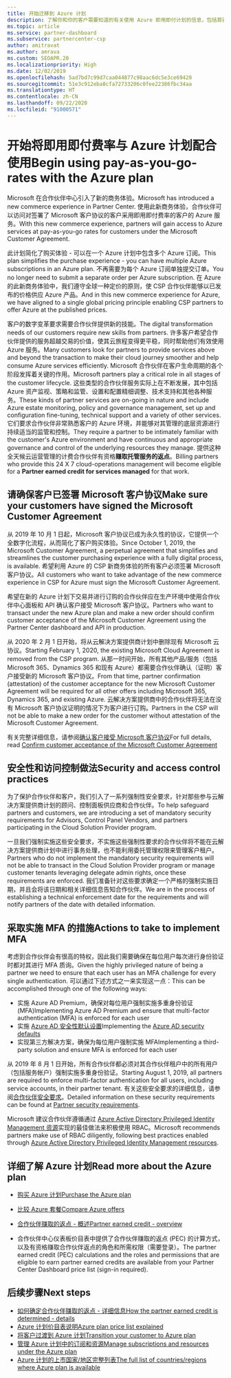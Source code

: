 ```yaml
---
title: 开始迁移到 Azure 计划
description: 了解你和你的客户需要知道的有关使用 Azure 即用即付计划的信息，包括首要步骤、安全预防措施以及入门方式。
ms.topic: article
ms.service: partner-dashboard
ms.subservice: partnercenter-csp
author: amitravat
ms.author: amrava
ms.custom: SEOAPR.20
ms.localizationpriority: High
ms.date: 12/02/2019
ms.openlocfilehash: 5ad7bd7c99d7caa044877c98aac6dc5e3ce69420
ms.sourcegitcommit: 51e3c912eba8cfa72733206c0fee22386fbc34aa
ms.translationtype: HT
ms.contentlocale: zh-CN
ms.lasthandoff: 09/22/2020
ms.locfileid: "91000571"
---
```

# <a name="begin-using-pay-as-you-go-rates-with-the-azure-plan"></a><span data-ttu-id="c6737-103">开始将即用即付费率与 Azure 计划配合使用</span><span class="sxs-lookup"><span data-stu-id="c6737-103">Begin using pay-as-you-go-rates with the Azure plan</span></span>

<span data-ttu-id="c6737-104">Microsoft 在合作伙伴中心引入了新的商务体验。</span><span class="sxs-lookup"><span data-stu-id="c6737-104">Microsoft has introduced a new commerce experience in Partner Center.</span></span>  <span data-ttu-id="c6737-105">使用此新商务体验，合作伙伴可以访问对签署了 Microsoft 客户协议的客户采用即用即付费率的客户的 Azure 服务。</span><span class="sxs-lookup"><span data-stu-id="c6737-105">With this new commerce experience, partners will gain access to Azure services at pay-as-you-go rates for customers under the Microsoft Customer Agreement.</span></span>

<span data-ttu-id="c6737-106">此计划简化了购买体验 - 可以在一个 Azure 计划中包含多个 Azure 订阅。</span><span class="sxs-lookup"><span data-stu-id="c6737-106">This plan simplifies the purchase experience - you can have multiple Azure subscriptions in an Azure plan.</span></span> <span data-ttu-id="c6737-107">不再需要为每个 Azure 订阅单独提交订单。</span><span class="sxs-lookup"><span data-stu-id="c6737-107">You no longer need to submit a separate order per Azure subscription.</span></span> <span data-ttu-id="c6737-108">在 Azure 的此新商务体验中，我们遵守全球一种定价的原则，使 CSP 合作伙伴能够以已发布的价格供应 Azure 产品。</span><span class="sxs-lookup"><span data-stu-id="c6737-108">And in this new commerce experience for Azure, we have aligned to a single global pricing principle enabling CSP partners to offer Azure at the published prices.</span></span>

<span data-ttu-id="c6737-109">客户的数字变革要求需要合作伙伴提供新的技能。</span><span class="sxs-lookup"><span data-stu-id="c6737-109">The digital transformation needs of our customers require new skills from partners.</span></span> <span data-ttu-id="c6737-110">许多客户希望合作伙伴提供的服务超越交易的价值，使其云旅程变得更平稳，同时帮助他们有效使用 Azure 服务。</span><span class="sxs-lookup"><span data-stu-id="c6737-110">Many customers look for partners to provide services above and beyond the transaction to make their cloud journey smoother and help consume Azure services efficiently.</span></span> <span data-ttu-id="c6737-111">Microsoft 合作伙伴在客户生命周期的各个阶段发挥着关键的作用。</span><span class="sxs-lookup"><span data-stu-id="c6737-111">Microsoft partners play a critical role in all stages of the customer lifecycle.</span></span> <span data-ttu-id="c6737-112">这些类型的合作伙伴服务实际上在不断发展，其中包括 Azure 资产监视、策略和监管、设置和配置精细调整、技术支持和其他各种服务。</span><span class="sxs-lookup"><span data-stu-id="c6737-112">These kinds of partner services are on-going in nature and include Azure estate monitoring, policy and governance management, set up and configuration fine-tuning, technical support and a variety of other services.</span></span> <span data-ttu-id="c6737-113">它们要求合作伙伴非常熟悉客户的 Azure 环境，并能够对其管理的底层资源进行持续适当的监管和控制。</span><span class="sxs-lookup"><span data-stu-id="c6737-113">They require a partner to be intimately familiar with the customer's Azure environment and have continuous and appropriate governance and control of the underlying resources they manage.</span></span> <span data-ttu-id="c6737-114">提供这种全天候云运营管理的计费合作伙伴有资格**赚取托管服务的返点**。</span><span class="sxs-lookup"><span data-stu-id="c6737-114">Billing partners who provide this 24 X 7 cloud-operations management will become eligible for a **Partner earned credit for services managed** for that work.</span></span>

## <a name="make-sure-your-customers-have-signed-the-microsoft-customer-agreement"></a><span data-ttu-id="c6737-115">请确保客户已签署 Microsoft 客户协议</span><span class="sxs-lookup"><span data-stu-id="c6737-115">Make sure your customers have signed the Microsoft Customer Agreement</span></span>

<span data-ttu-id="c6737-116">从 2019 年 10 月 1 日起，Microsoft 客户协议已成为永久性的协议，它提供一个全数字化流程，从而简化了客户购买体验。</span><span class="sxs-lookup"><span data-stu-id="c6737-116">Since October 1, 2019, the Microsoft Customer Agreement, a perpetual agreement that simplifies and streamlines the customer purchasing experience with a fully digital process, is available.</span></span> <span data-ttu-id="c6737-117">希望利用 Azure 的 CSP 新商务体验的所有客户必须签署 Microsoft 客户协议。</span><span class="sxs-lookup"><span data-stu-id="c6737-117">All customers who want to take advantage of the new commerce experience in CSP for Azure must sign the Microsoft Customer Agreement.</span></span>

<span data-ttu-id="c6737-118">希望在新的 Azure 计划下交易并进行订购的合作伙伴应在生产环境中使用合作伙伴中心面板和 API 确认客户接受 Microsoft 客户协议。</span><span class="sxs-lookup"><span data-stu-id="c6737-118">Partners who want to transact under the new Azure plan and make a new order should confirm customer acceptance of the Microsoft Customer Agreement using the Partner Center dashboard and API in production.</span></span>

<span data-ttu-id="c6737-119">从 2020 年 2 月 1 日开始，将从云解决方案提供商计划中删除现有 Microsoft 云协议。</span><span class="sxs-lookup"><span data-stu-id="c6737-119">Starting February 1, 2020, the existing Microsoft Cloud Agreement is removed from the CSP program.</span></span> <span data-ttu-id="c6737-120">从那一时间开始，所有其他产品/服务（包括 Microsoft 365、Dynamics 365 和现有 Azure）都需要合作伙伴确认（证明）客户接受新的 Microsoft 客户协议。</span><span class="sxs-lookup"><span data-stu-id="c6737-120">From that time, partner confirmation (attestation) of the customer acceptance for the new Microsoft Customer Agreement will be required for all other offers including Microsoft 365, Dynamics 365, and existing Azure.</span></span> <span data-ttu-id="c6737-121">云解决方案提供商中的合作伙伴将无法在没有 Microsoft 客户协议证明的情况下为客户进行订购。</span><span class="sxs-lookup"><span data-stu-id="c6737-121">Partners in the CSP will not be able to make a new order for the customer without attestation of the Microsoft Customer Agreement.</span></span>

<span data-ttu-id="c6737-122">有关完整详细信息，请参阅[确认客户接受 Microsoft 客户协议](confirm-customer-agreement.md)</span><span class="sxs-lookup"><span data-stu-id="c6737-122">For full details, read [Confirm customer acceptance of the Microsoft Customer Agreement](confirm-customer-agreement.md)</span></span>

## <a name="security-and-access-control-practices"></a><span data-ttu-id="c6737-123">安全性和访问控制做法</span><span class="sxs-lookup"><span data-stu-id="c6737-123">Security and access control practices</span></span>

<span data-ttu-id="c6737-124">为了保护合作伙伴和客户，我们引入了一系列强制性安全要求，针对那些参与云解决方案提供商计划的顾问、控制面板供应商和合作伙伴。</span><span class="sxs-lookup"><span data-stu-id="c6737-124">To help safeguard partners and customers, we are introducing a set of mandatory security requirements for Advisors, Control Panel Vendors, and partners participating in the Cloud Solution Provider program.</span></span>

<span data-ttu-id="c6737-125">一旦我们强制实施这些安全要求，不实施这些强制性要求的合作伙伴将不能在云解决方案提供商计划中进行事务处理，也不能利用委托管理权限来管理客户租户。</span><span class="sxs-lookup"><span data-stu-id="c6737-125">Partners who do not implement the mandatory security requirements will not be able to transact in the Cloud Solution Provider program or manage customer tenants leveraging delegate admin rights, once these requirements are enforced.</span></span> <span data-ttu-id="c6737-126">我们准备针对这些要求确定一个严格的强制实施日期，并且会将该日期和相关详细信息告知合作伙伴。</span><span class="sxs-lookup"><span data-stu-id="c6737-126">We are in the process of establishing a technical enforcement date for the requirements and will notify partners of the date with detailed information.</span></span>

## <a name="actions-to-take-to-implement-mfa"></a><span data-ttu-id="c6737-127">采取实施 MFA 的措施</span><span class="sxs-lookup"><span data-stu-id="c6737-127">Actions to take to implement MFA</span></span>

<span data-ttu-id="c6737-128">考虑到合作伙伴会有很高的特权，因此我们需要确保在每位用户每次进行身份验证时都对其进行 MFA 质询。</span><span class="sxs-lookup"><span data-stu-id="c6737-128">Given the highly privileged nature of being a partner we need to ensure that each user has an MFA challenge for every single authentication.</span></span> <span data-ttu-id="c6737-129">可以通过下述方式之一来实现这一点：</span><span class="sxs-lookup"><span data-stu-id="c6737-129">This can be accomplished through one of the following ways:</span></span>

- <span data-ttu-id="c6737-130">实施 Azure AD Premium，确保对每位用户强制实施多重身份验证 (MFA)</span><span class="sxs-lookup"><span data-stu-id="c6737-130">Implementing Azure AD Premium and ensure that multi-factor authentication (MFA) is enforced for each user</span></span>
- <span data-ttu-id="c6737-131">实施 [Azure AD 安全性默认设置](/azure/active-directory/conditional-access/concept-conditional-access-security-defaults)</span><span class="sxs-lookup"><span data-stu-id="c6737-131">Implementing the [Azure AD security defaults](/azure/active-directory/conditional-access/concept-conditional-access-security-defaults)</span></span>
- <span data-ttu-id="c6737-132">实现第三方解决方案，确保为每位用户强制实施 MFA</span><span class="sxs-lookup"><span data-stu-id="c6737-132">Implementing a third-party solution and ensure MFA is enforced for each user</span></span>

<span data-ttu-id="c6737-133">从 2019 年 8 月 1 日开始，所有合作伙伴都必须对其合作伙伴租户中的所有用户（包括服务帐户）强制实施多重身份验证。</span><span class="sxs-lookup"><span data-stu-id="c6737-133">Starting August 1, 2019, all partners are required to enforce multi-factor authentication for all users, including service accounts, in their partner tenant.</span></span> <span data-ttu-id="c6737-134">有关这些安全要求的详细信息，请参阅[合作伙伴安全要求](partner-security-requirements.md)。</span><span class="sxs-lookup"><span data-stu-id="c6737-134">Detailed information on these security requirements can be found at [Partner security requirements](partner-security-requirements.md).</span></span>

<span data-ttu-id="c6737-135">Microsoft 建议合作伙伴遵循通过 [Azure Active Directory Privileged Identity Management 资源](/azure/active-directory/privileged-identity-management/pim-configure)实现的最佳做法来积极使用 RBAC。</span><span class="sxs-lookup"><span data-stu-id="c6737-135">Microsoft recommends partners make use of RBAC diligently, following best practices enabled through [Azure Active Directory Privileged Identity Management resources](/azure/active-directory/privileged-identity-management/pim-configure).</span></span>

## <a name="read-more-about-the-azure-plan"></a><span data-ttu-id="c6737-136">详细了解 Azure 计划</span><span class="sxs-lookup"><span data-stu-id="c6737-136">Read more about the Azure plan</span></span>

- [<span data-ttu-id="c6737-137">购买 Azure 计划</span><span class="sxs-lookup"><span data-stu-id="c6737-137">Purchase the Azure plan</span></span>](purchase-azure-plan.md)

- [<span data-ttu-id="c6737-138">比较 Azure 套餐</span><span class="sxs-lookup"><span data-stu-id="c6737-138">Compare Azure offers</span></span>](compare-azure-offers.md)

- [<span data-ttu-id="c6737-139">合作伙伴赚取的返点 - 概述</span><span class="sxs-lookup"><span data-stu-id="c6737-139">Partner earned credit - overview</span></span>](partner-earned-credit.md)

- <span data-ttu-id="c6737-140">合作伙伴中心仪表板价目表中提供了合作伙伴赚取的返点 (PEC) 的计算方式，以及有资格赚取合作伙伴返点的角色和所需权限（需要登录）。</span><span class="sxs-lookup"><span data-stu-id="c6737-140">The partner earned credit (PEC) calculations and the roles and permissions that are eligible to earn partner earned credits are available from your Partner Center Dashboard price list (sign-in required).</span></span>

## <a name="next-steps"></a><span data-ttu-id="c6737-141">后续步骤</span><span class="sxs-lookup"><span data-stu-id="c6737-141">Next steps</span></span> 

- [<span data-ttu-id="c6737-142">如何确定合作伙伴赚取的返点 - 详细信息</span><span class="sxs-lookup"><span data-stu-id="c6737-142">How the partner earned credit is determined - details</span></span>](partner-earned-credit-explanation.md)
- [<span data-ttu-id="c6737-143">Azure 计划价目表说明</span><span class="sxs-lookup"><span data-stu-id="c6737-143">Azure plan price list explained</span></span>](azure-plan-price-list.md)
- [<span data-ttu-id="c6737-144">将客户过渡到 Azure 计划</span><span class="sxs-lookup"><span data-stu-id="c6737-144">Transition your customer to Azure plan</span></span>](azure-plan-transition.md)
- [<span data-ttu-id="c6737-145">管理 Azure 计划中的订阅和资源</span><span class="sxs-lookup"><span data-stu-id="c6737-145">Manage subscriptions and resources under the Azure plan</span></span>](azure-plan-manage.md)
- [<span data-ttu-id="c6737-146">Azure 计划的上市国家/地区完整列表</span><span class="sxs-lookup"><span data-stu-id="c6737-146">The full list of countries/regions where Azure plan is available</span></span>](https://query.prod.cms.rt.microsoft.com/cms/api/am/binary/RE3QN0x)